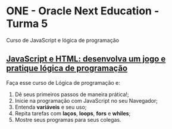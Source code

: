 # ONE - Oracle Next Education - Turma 5
Curso de JavaScript e lógica de programação

## [JavaScript e HTML: desenvolva um jogo e pratique lógica de programação](https://cursos.alura.com.br/course/javascript-logica-programacao-javascript-html)
Faça esse curso de Lógica de programação e:
1. Dê seus primeiros passos de maneira prática!;
2. Inicie na programação com JavaScript no seu Navegador;
3. Entenda **variáveis** e seu uso;
4. Repita tarefas com **laços**, **loops**, **fors** e **whiles**;
5. Mostre seus programas para seus colegas.

